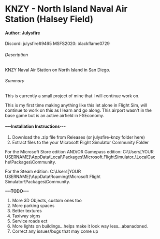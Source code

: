 # KNZY - North Island Naval Air Station (Halsey Field)
#### Author: Julysfire
Discord: julysfire#9465  MSFS2020: blackflame0729

###### Description
KNZY Naval Air Station on North Island in San Diego.

###### Summary
This is currently a small project of mine that I will continue work on.

This is my first time making anything like this let alone in Flight Sim, will continue to work on this as I learn and go along.  This airport wasn't in the base game but is an active airfield in FSEconomy.


#### ---Installation Instructions---
1. Download the .zip file from Releases (or julysfire-knzy folder here)
2. Extract files to the your Microsoft Flight Simulator Community Folder

For the Microsoft Store edition AND/OR Gamepass edition:
	C:\Users\[YOUR USERNAME]\AppData\Local\Packages\Microsoft.FlightSimulator_<RANDOMLETTERS>\LocalCache\Packages\Community.
	
For the Steam edition:
	C:\Users\[YOUR USERNAME]\AppData\Roaming\Microsoft Flight Simulator\Packages\Community.
   

**---TODO---**
1. More 3D Objects, custom ones too
2. More parking spaces
3. Better textures
4. Taxiway signs
5. Service roads ect
6. More lights on buildings...helps make it look way less...abanadoned.
7. Correct any issues/bugs that may come up